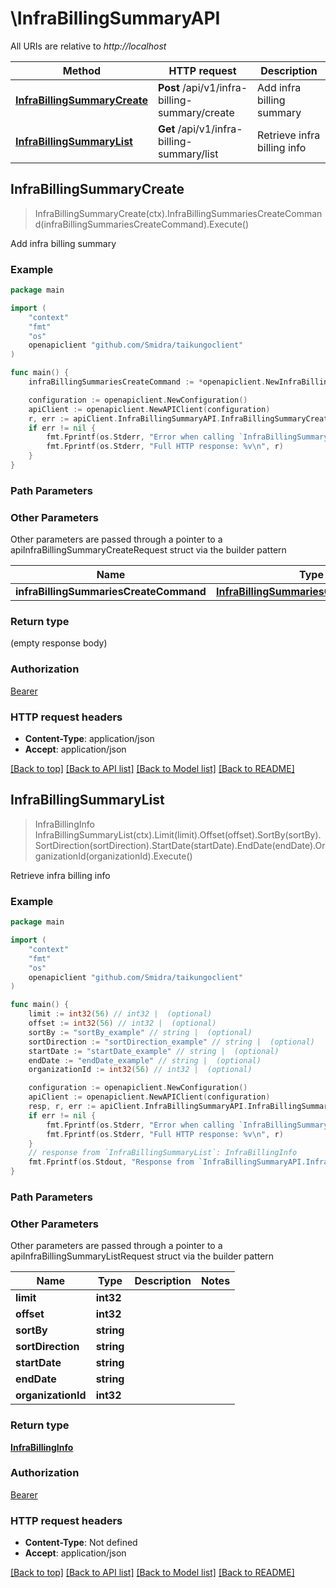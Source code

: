 # \InfraBillingSummaryAPI

All URIs are relative to *http://localhost*

Method | HTTP request | Description
------------- | ------------- | -------------
[**InfraBillingSummaryCreate**](InfraBillingSummaryAPI.md#InfraBillingSummaryCreate) | **Post** /api/v1/infra-billing-summary/create | Add infra billing summary
[**InfraBillingSummaryList**](InfraBillingSummaryAPI.md#InfraBillingSummaryList) | **Get** /api/v1/infra-billing-summary/list | Retrieve infra billing info



## InfraBillingSummaryCreate

> InfraBillingSummaryCreate(ctx).InfraBillingSummariesCreateCommand(infraBillingSummariesCreateCommand).Execute()

Add infra billing summary

### Example

```go
package main

import (
    "context"
    "fmt"
    "os"
    openapiclient "github.com/Smidra/taikungoclient"
)

func main() {
    infraBillingSummariesCreateCommand := *openapiclient.NewInfraBillingSummariesCreateCommand() // InfraBillingSummariesCreateCommand |  (optional)

    configuration := openapiclient.NewConfiguration()
    apiClient := openapiclient.NewAPIClient(configuration)
    r, err := apiClient.InfraBillingSummaryAPI.InfraBillingSummaryCreate(context.Background()).InfraBillingSummariesCreateCommand(infraBillingSummariesCreateCommand).Execute()
    if err != nil {
        fmt.Fprintf(os.Stderr, "Error when calling `InfraBillingSummaryAPI.InfraBillingSummaryCreate``: %v\n", err)
        fmt.Fprintf(os.Stderr, "Full HTTP response: %v\n", r)
    }
}
```

### Path Parameters



### Other Parameters

Other parameters are passed through a pointer to a apiInfraBillingSummaryCreateRequest struct via the builder pattern


Name | Type | Description  | Notes
------------- | ------------- | ------------- | -------------
 **infraBillingSummariesCreateCommand** | [**InfraBillingSummariesCreateCommand**](InfraBillingSummariesCreateCommand.md) |  | 

### Return type

 (empty response body)

### Authorization

[Bearer](../README.md#Bearer)

### HTTP request headers

- **Content-Type**: application/json
- **Accept**: application/json

[[Back to top]](#) [[Back to API list]](../README.md#documentation-for-api-endpoints)
[[Back to Model list]](../README.md#documentation-for-models)
[[Back to README]](../README.md)


## InfraBillingSummaryList

> InfraBillingInfo InfraBillingSummaryList(ctx).Limit(limit).Offset(offset).SortBy(sortBy).SortDirection(sortDirection).StartDate(startDate).EndDate(endDate).OrganizationId(organizationId).Execute()

Retrieve infra billing info

### Example

```go
package main

import (
    "context"
    "fmt"
    "os"
    openapiclient "github.com/Smidra/taikungoclient"
)

func main() {
    limit := int32(56) // int32 |  (optional)
    offset := int32(56) // int32 |  (optional)
    sortBy := "sortBy_example" // string |  (optional)
    sortDirection := "sortDirection_example" // string |  (optional)
    startDate := "startDate_example" // string |  (optional)
    endDate := "endDate_example" // string |  (optional)
    organizationId := int32(56) // int32 |  (optional)

    configuration := openapiclient.NewConfiguration()
    apiClient := openapiclient.NewAPIClient(configuration)
    resp, r, err := apiClient.InfraBillingSummaryAPI.InfraBillingSummaryList(context.Background()).Limit(limit).Offset(offset).SortBy(sortBy).SortDirection(sortDirection).StartDate(startDate).EndDate(endDate).OrganizationId(organizationId).Execute()
    if err != nil {
        fmt.Fprintf(os.Stderr, "Error when calling `InfraBillingSummaryAPI.InfraBillingSummaryList``: %v\n", err)
        fmt.Fprintf(os.Stderr, "Full HTTP response: %v\n", r)
    }
    // response from `InfraBillingSummaryList`: InfraBillingInfo
    fmt.Fprintf(os.Stdout, "Response from `InfraBillingSummaryAPI.InfraBillingSummaryList`: %v\n", resp)
}
```

### Path Parameters



### Other Parameters

Other parameters are passed through a pointer to a apiInfraBillingSummaryListRequest struct via the builder pattern


Name | Type | Description  | Notes
------------- | ------------- | ------------- | -------------
 **limit** | **int32** |  | 
 **offset** | **int32** |  | 
 **sortBy** | **string** |  | 
 **sortDirection** | **string** |  | 
 **startDate** | **string** |  | 
 **endDate** | **string** |  | 
 **organizationId** | **int32** |  | 

### Return type

[**InfraBillingInfo**](InfraBillingInfo.md)

### Authorization

[Bearer](../README.md#Bearer)

### HTTP request headers

- **Content-Type**: Not defined
- **Accept**: application/json

[[Back to top]](#) [[Back to API list]](../README.md#documentation-for-api-endpoints)
[[Back to Model list]](../README.md#documentation-for-models)
[[Back to README]](../README.md)

